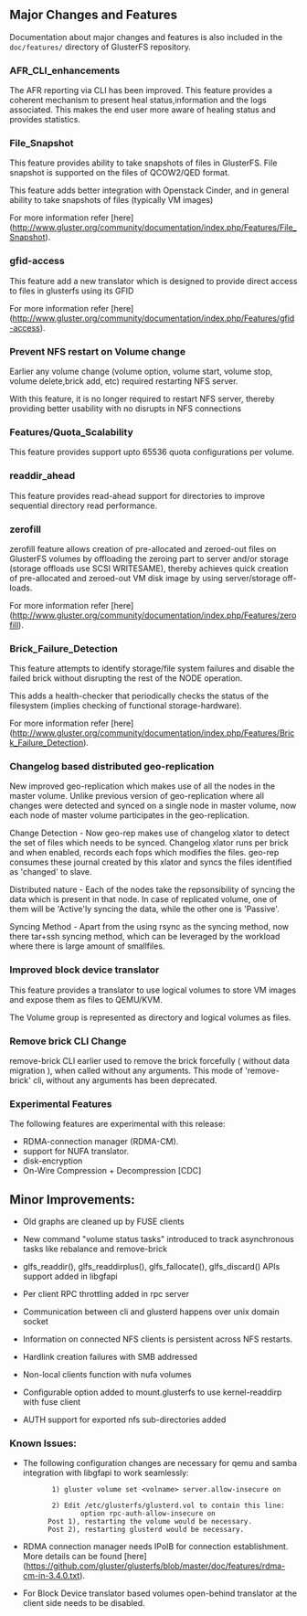 ## Major Changes and Features

Documentation about major changes and features is also included in the `doc/features/` directory of GlusterFS repository.

### AFR_CLI_enhancements

The AFR reporting via CLI has been improved. This feature provides a coherent
mechanism to present heal status,information and the logs associated.
This makes the end user more aware of healing status and provides statistics.

### File_Snapshot

This feature provides ability to take snapshots of files in GlusterFS.
File snapshot is supported on the files of QCOW2/QED format.

This feature adds better integration with Openstack Cinder, and
in general ability to take snapshots of files (typically VM images)

For more information refer [here]
(http://www.gluster.org/community/documentation/index.php/Features/File_Snapshot).

### gfid-access

This feature add a new translator which is designed to provide direct access
to files in glusterfs using its GFID

For more information refer [here]
(http://www.gluster.org/community/documentation/index.php/Features/gfid-access).

### Prevent NFS restart on Volume change
Earlier any volume change (volume option, volume start, volume stop, volume
delete,brick add, etc) required restarting NFS server.

With this feature, it is no longer required to restart NFS server, thereby
providing better usability with no disrupts in NFS connections

### Features/Quota_Scalability

This feature provides support upto 65536 quota configurations per volume.

### readdir_ahead

This feature provides read-ahead support for directories to improve sequential
directory read performance.

### zerofill

zerofill feature allows creation of pre-allocated and zeroed-out files on
GlusterFS volumes by offloading the zeroing part to server and/or storage
(storage offloads use SCSI WRITESAME), thereby achieves quick creation of
 pre-allocated and zeroed-out VM disk image by using server/storage off-loads.

For more information refer [here]
(http://www.gluster.org/community/documentation/index.php/Features/zerofill).

### Brick_Failure_Detection

This feature attempts to identify storage/file system failures and disable
the failed brick without disrupting the rest of the NODE operation.

This adds a health-checker that periodically checks the status of the
filesystem (implies checking of functional storage-hardware).

For more information refer [here]
(http://www.gluster.org/community/documentation/index.php/Features/Brick_Failure_Detection).

### Changelog based distributed geo-replication

New improved geo-replication which makes use of all the nodes in the master volume.
Unlike previous version of geo-replication where all changes were detected and synced
on a single node in master volume, now each node of master volume participates in the
geo-replication.

Change Detection - Now geo-rep makes use of changelog xlator to detect the set of files
which needs to be synced. Changelog xlator runs per brick and when enabled, records
each fops which modifies the files. geo-rep consumes these journal created by this
xlator and syncs the files identified as 'changed' to slave.

Distributed nature - Each of the nodes take the repsonsibility of syncing the data
which is present in that node. In case of replicated volume, one of them will be
'Active'ly syncing the data, while the other one is 'Passive'.

Syncing Method - Apart from the using rsync as the syncing method, now there tar+ssh
syncing method, which can be leveraged by the workload where there is large amount
of smallfiles.

### Improved block device translator

This feature provides a translator to use logical volumes to store VM images
and expose them as files to QEMU/KVM.

The Volume group is represented as directory and logical volumes as files.

### Remove brick CLI Change

remove-brick CLI earlier used to remove the brick forcefully ( without data migration ),
when called without any arguments. This mode of 'remove-brick' cli, without any
arguments  has been deprecated.

### Experimental Features

The following features are experimental with this release:

- RDMA-connection manager (RDMA-CM).
- support for NUFA translator.
- disk-encryption
- On-Wire Compression + Decompression [CDC]

## Minor Improvements:

- Old graphs are cleaned up by FUSE clients

- New command "volume status tasks" introduced to track asynchronous tasks like rebalance and remove-brick

- glfs_readdir(), glfs_readdirplus(), glfs_fallocate(), glfs_discard() APIs support added in libgfapi

- Per client RPC throttling added in rpc server

- Communication between cli and glusterd happens over unix domain socket

- Information on connected NFS clients is persistent across NFS restarts.

- Hardlink creation failures with SMB addressed

- Non-local clients function with nufa volumes

- Configurable option added to mount.glusterfs to use kernel-readdirp with fuse client

- AUTH support for exported nfs sub-directories added


### Known Issues:
- The following configuration changes are necessary for qemu and samba
  integration with libgfapi to work seamlessly:

             1) gluster volume set <volname> server.allow-insecure on

             2) Edit /etc/glusterfs/glusterd.vol to contain this line:
                    option rpc-auth-allow-insecure on
            Post 1), restarting the volume would be necessary.
            Post 2), restarting glusterd would be necessary.

-  RDMA connection manager needs IPoIB for connection establishment. More
   details can be found [here]
(https://github.com/gluster/glusterfs/blob/master/doc/features/rdma-cm-in-3.4.0.txt).


- For Block Device translator based volumes open-behind translator at the
client side needs to be disabled.

